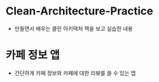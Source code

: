 # Clean-Architecture-Practice

- 만들면서 배우는 클린 아키텍처 책을 보고 실습한 내용

# 카페 정보 앱 
- 간단하게 카페 정보와 카페에 대한 리뷰를 쓸 수 있는 앱

